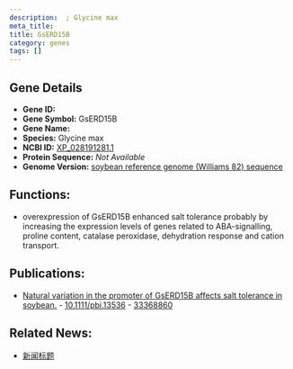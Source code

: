 ```yaml
---
description:  ; Glycine max
meta_title:
title: GsERD15B
category: genes
tags: []
---
```


## Gene Details
- **Gene ID:**	[](https://www.maizegdb.org/gene_center/gene/)
- **Gene Symbol:** GsERD15B
- **Gene Name:** 
- **Species:** Glycine max
- **NCBI ID:** [ XP_028191281.1 ]()
- **Protein Sequence:** *Not Available*
- **Genome Version:** [soybean reference genome (Williams 82) sequence]()

## Functions:
   - overexpression of GsERD15B enhanced salt tolerance probably by increasing the expression levels of genes related to ABA-signalling, proline content, catalase peroxidase, dehydration response and cation transport.

## Publications:
   - [Natural variation in the promoter of GsERD15B affects salt tolerance in soybean.]( https://onlinelibrary.wiley.com/doi/10.1111/pbi.13536 ) - [10.1111/pbi.13536]( https://onlinelibrary.wiley.com/doi/10.1111/pbi.13536 ) - [33368860](https://pubmed.ncbi.nlm.nih.gov/33368860/)

## Related News:
   - [新闻标题](https://mp.weixin.qq.com/s?__biz=Mzg3MDEwNDEyMg==&mid=2247502350&idx=1&sn=a01a70105c0e3063e1008bf18837deab&chksm=ce90675bf9e7ee4dcb413275afd985e638f405333e001f76dc4323cd2b6bf34fb90dc944d502&scene=27#wechat_redirect)
